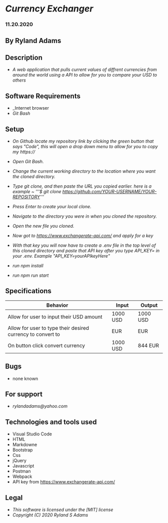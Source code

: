 
# _Currency Exchanger_
### 11.20.2020
## By Ryland Adams 
## Description 
* _A web application that pulls current values of diffrent currencies from around the world using a API to allow for you to compare your USD to others_

## Software Requirements
* _Internet browser
* _Git Bash_

## Setup 
* _On Github locate my repository link by clicking the green button that says "Code", this will open a drop down menu to allow for you to copy my https://_

* _Open Git Bash._ 

* _Change the current working directory to the location where you want the cloned directory._

* _Type git clone, and then paste the URL you copied earlier. here is a example ~ '''$ git clone https://github.com/YOUR-USERNAME/YOUR-REPOSITORY'''_

* _Press Enter to create your local clone._

* _Navigate to the directory you were in when you cloned the repository._

* _Open the new file you cloned._

* _Now got to https://www.exchangerate-api.com/ and apply for a key_

* _With that key you will now have to create a .env file in the top level of this cloned directory and paste that API key after you type API_KEY= in your .env. Example "API_KEY=yourAPIkeyHere"_

* _run npm install_

* _run npm run start_


## Specifications

| Behavior | Input | Output |
|-------------------------------------------------|--------|--------|
| Allow for user to input their USD amount | 1000 USD | 1000 USD|
| Allow for user to type their desired currency to convert to | EUR | EUR |
| On button click convert currency | 1000 USD | 844 EUR|


## Bugs
* none known

## For support
* _rylandadams@yahoo.com_


## Technologies and tools used

- Visual Studio Code
- HTML
- Markdowne
- Bootstrap
- Css
- jQuery
- Javascript
- Postman
- Webpack
- API key from https://www.exchangerate-api.com/

## Legal 
* _This software is licensed under the [MIT] license_
* _Copyright (C) 2020 Ryland S Adams_
